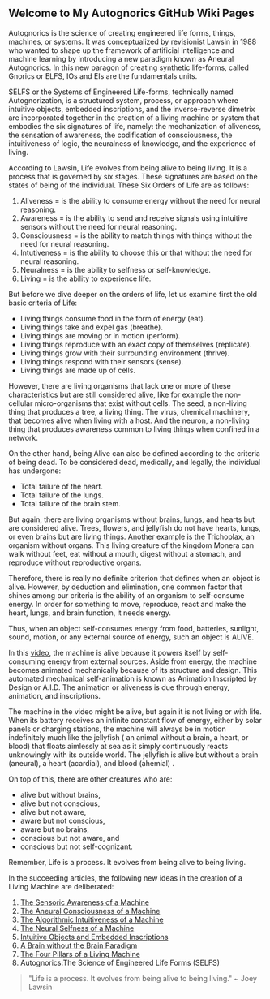 ## Welcome to My Autognorics GitHub Wiki Pages
 
Autognorics is the science of creating engineered life forms, things, machines, or systems. It was conceptualized by revisionist Lawsin in 1988 who wanted to shape up the framework of artificial intelligence and machine learning by introducing a new paradigm known as Aneural Autognorics. In this new paragon of creating synthetic life-forms, called Gnorics or ELFS, IOs and EIs are the fundamentals units. 
 
SELFS or the Systems of Engineered Life-forms, technically named Autognorization, is a structured system, process, or approach where intuitive objects, embedded inscriptions, and the inverse-reverse dimetrix are incorporated together in the creation of a living machine or system that embodies the six signatures of life, namely: the mechanization of aliveness, the sensation of awareness, the codification of consciousness, the intuitiveness of logic, the neuralness of knowledge, and the experience of living.

According to Lawsin, Life evolves from being alive to being living. It is a process that is governed by six stages. These signatures are based on the states of being of the individual. These Six Orders of Life are as follows:
 
1. Aliveness = is the ability to consume energy without the need for neural reasoning.
2. Awareness = is the ability to send and receive signals using intuitive sensors without the need for neural reasoning.
3. Consciousness = is the ability to match things with things without the need for neural reasoning.
4. Intutiveness = is the ability to choose this or that without the need for neural reasoning.
5. Neuralness = is the ability to selfness or self-knowledge.
6. Living = is the ability to experience life.
 
But before we dive deeper on the orders of life, let us examine first the old basic criteria of Life:
 
* Living things consume food in the form of energy (eat).
* Living things take and expel gas (breathe).
* Living things are moving or in motion (perform).
* Living things reproduce with an exact copy of themselves (replicate).
* Living things grow with their surrounding environment (thrive).
* Living things respond with their sensors (sense).
* Living things are made up of cells.
 
However, there are living organisms that lack one or more of these characteristics but are still considered alive, like for example the non-cellular micro-organisms that exist without cells. The seed, a non-living thing that produces a tree, a living thing. The virus, chemical machinery, that becomes alive when living with a host. And the neuron, a non-living thing that produces awareness common to living things when confined in a network.
 
On the other hand, being Alive can also be defined according to the criteria of being dead. To be considered dead, medically, and legally, the individual has undergone:
 
* Total failure of the heart.
* Total failure of the lungs.
* Total failure of the brain stem.
 
But again, there are living organisms without brains, lungs, and hearts but are considered alive. Trees, flowers, and jellyfish do not have hearts, lungs, or even brains but are living things. Another example is the Trichoplax, an organism without organs. This living creature of the kingdom Monera can walk without feet, eat without a mouth, digest without a stomach, and reproduce without reproductive organs.

Therefore, there is really no definite criterion that defines when an object is alive. However, by deduction and elimination, one common factor that shines among our criteria is the ability of an organism to self-consume energy. In order for something to move, reproduce, react and make the heart, lungs, and brain function, it needs energy. 

Thus, when an object self-consumes energy from food, batteries, sunlight, sound, motion, or any external source of energy, such an object is ALIVE. 

In this [video](https://www.youtube.com/watch?v=hPgEEafvwsQ&feature=emb_title), the machine is alive because it powers itself by self-consuming energy from external sources. Aside from energy, the machine becomes animated mechanically because of its structure and design. This automated mechanical self-animation is known as Animation Inscripted by Design or A.I.D.  The animation or aliveness is due through energy, animation, and inscriptions.

The machine in the video might be alive, but again it is not living or with life. When its battery receives an infinite constant flow of energy, either by solar panels or charging stations, the machine will always be in motion indefinitely much like the jellyfish ( an animal without a brain, a heart, or blood) that floats aimlessly at sea as it simply continuously reacts unknowingly with its outside world. The jellyfish is alive but without a brain (aneural), a heart (acardial), and blood (ahemial) .

On top of this, there are other creatures who are:

* alive but without brains, 
* alive but not conscious, 
* alive but not aware, 
* aware but not conscious, 
* aware but no brains, 
* conscious but not aware, and 
* conscious but not self-cognizant. 

Remember, Life is a process. It evolves from being alive to being living.

In the succeeding articles, the following new ideas in the creation of a Living Machine are deliberated:
1. [The Sensoric Awareness of a Machine](https://autognorics.github.io/Sensoric_Awareness/)
2. [The Aneural Consciousness of a Machine](https://autognorics.github.io/Aneural_Consciousness/)
3. [The Algorithmic Intuitiveness of a Machine](https://autognorics.github.io/Algorithmic_Intuitiveness/)
4. [The Neural Selfness of a Machine](https://autognorics.github.io/) 
5. [Intuitive Objects and Embedded Inscriptions](https://autognorics.github.io/Intuitive_Objects/)
6. [A Brain without the Brain Paradigm](https://autognorics.github.io/Aneural-Network-System/)
7. [The Four Pillars of a Living Machine](https://autognorics.github.io/Engineered_Life_Forms/)
8. Autognorics:The Science of Engineered Life Forms (SELFS)


> "Life is a process. It evolves from being alive to being living." 
                                                   ~ Joey Lawsin

 

